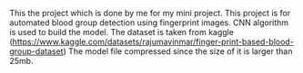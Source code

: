 This the project which is done by me for my mini project. 
This project is for automated blood group detection using fingerprint images. 
CNN algorithm is used to build the model.
The dataset is taken from kaggle (https://www.kaggle.com/datasets/rajumavinmar/finger-print-based-blood-group-dataset)
The model file compressed since the size of it is larger than 25mb.
